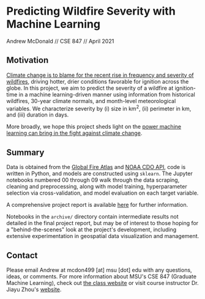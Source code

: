 # Predicting Wildfire Severity with Machine Learning

Andrew McDonald // CSE 847 // April 2021

## Motivation

[Climate change is to blame for the recent rise in frequency and severity of wildfires](https://www.c2es.org/content/wildfires-and-climate-change/), driving hotter, drier conditions favorable for ignition across the globe. In this project, we aim to predict the severity of a wildfire at ignition-time in a machine learning-driven manner using information from historical wildfires, 30-year climate normals, and month-level meteorological variables. We characterize severity by (i) size in km<sup>2</sup>, (ii) perimeter in km, and (iii) duration in days.

More broadly, we hope this project sheds light on the [power machine learning can bring in the fight against climate change](https://www.climatechange.ai/).

## Summary

Data is obtained from the [Global Fire Atlas](https://www.globalfiredata.org/fireatlas.html) and [NOAA CDO API](https://www.ncdc.noaa.gov/cdo-web/webservices/v2#gettingStarted), code is written in Python, and models are constructed using `sklearn`. The Jupyter notebooks numbered 00 through 09 walk through the data scraping, cleaning and preprocessing, along with model training, hyperparameter selection via cross-validation, and model evaluation on each target variable.

A comprehensive project report is available [here]() for further information.

Notebooks in the `archive/` directory contain intermediate results not detailed in the final project report, but may be of interest to those hoping for a "behind-the-scenes" look at the project's development, including extensive experimentation in geospatial data visualization and management. 

## Contact

Please email Andrew at mcdon499 [at] msu [dot] edu with any questions, ideas, or comments. For more information about MSU's CSE 847 (Graduate Machine Learning), check out [the class website](https://msu-ml.github.io/) or visit course instructor Dr. Jiayu Zhou's [website](https://jiayuzhou.github.io/).

